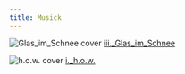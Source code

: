 ```yaml
---
title: Musick
---
```


![Glas_im_Schnee cover](assets/img/iii_Cover.png)
[iii.\_Glas_im_Schnee](https://distrokid.com/hyperfollow/himravnn/)



![h.o.w. cover](assets/img/0H.png)
[i.\_h.o.w.](https://distrokid.com/hyperfollow/himravnn/h-o-w)
